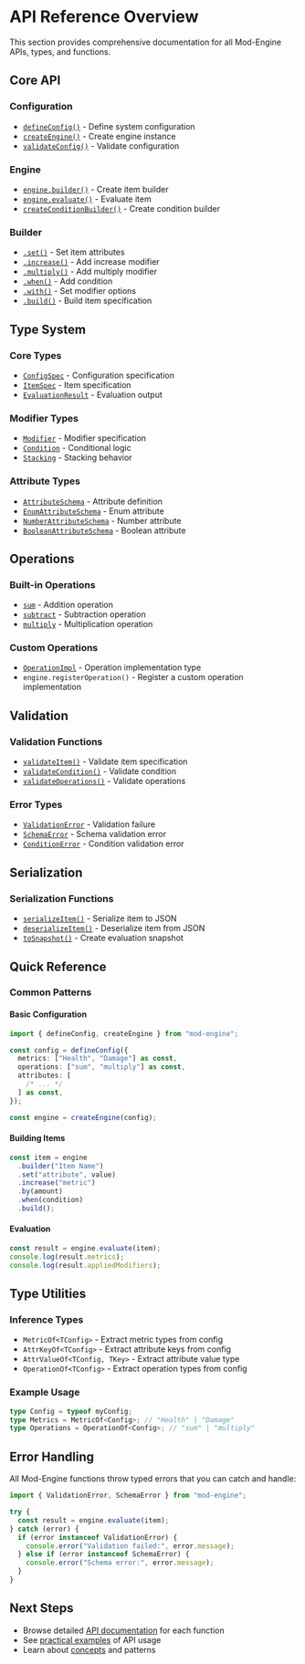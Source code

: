 # API Reference Overview

This section provides comprehensive documentation for all Mod-Engine APIs, types, and functions.

## Core API

### Configuration

- [`defineConfig()`](./configuration.md#defineconfig) - Define system configuration
- [`createEngine()`](./configuration.md#createengine) - Create engine instance
- [`validateConfig()`](./configuration.md#validateconfig) - Validate configuration

### Engine

- [`engine.builder()`](./builder.md) - Create item builder
- [`engine.evaluate()`](./evaluation.md) - Evaluate item
- [`createConditionBuilder()`](./conditions.md) - Create condition builder

### Builder

- [`.set()`](./builder.md#set) - Set item attributes
- [`.increase()`](./builder.md#increase) - Add increase modifier
- [`.multiply()`](./builder.md#multiply) - Add multiply modifier
- [`.when()`](./builder.md#when) - Add condition
- [`.with()`](./builder.md#with) - Set modifier options
- [`.build()`](./builder.md#build) - Build item specification

## Type System

### Core Types

- [`ConfigSpec`](./types.md#configspec) - Configuration specification
- [`ItemSpec`](./types.md#itemspec) - Item specification
- [`EvaluationResult`](./types.md#evaluationresult) - Evaluation output

### Modifier Types

- [`Modifier`](./types.md#modifier) - Modifier specification
- [`Condition`](./types.md#condition) - Conditional logic
- [`Stacking`](./types.md#stacking) - Stacking behavior

### Attribute Types

- [`AttributeSchema`](./types.md#attributeschema) - Attribute definition
- [`EnumAttributeSchema`](./types.md#enumattributeschema) - Enum attribute
- [`NumberAttributeSchema`](./types.md#numberattributeschema) - Number attribute
- [`BooleanAttributeSchema`](./types.md#booleanattributeschema) - Boolean attribute

## Operations

### Built-in Operations

- [`sum`](./operations.md#sum) - Addition operation
- [`subtract`](./operations.md#subtract) - Subtraction operation
- [`multiply`](./operations.md#multiply) - Multiplication operation

### Custom Operations

- [`OperationImpl`](./operations.md#operationimpl) - Operation implementation type
- `engine.registerOperation()` - Register a custom operation implementation

## Validation

### Validation Functions

- [`validateItem()`](./validation.md#validateitem) - Validate item specification
- [`validateCondition()`](./validation.md#validatecondition) - Validate condition
- [`validateOperations()`](./validation.md#validateoperations) - Validate operations

### Error Types

- [`ValidationError`](./validation.md#validationerror) - Validation failure
- [`SchemaError`](./validation.md#schemaerror) - Schema validation error
- [`ConditionError`](./validation.md#conditionerror) - Condition validation error

## Serialization

### Serialization Functions

- [`serializeItem()`](./serialization.md#serializeitem) - Serialize item to JSON
- [`deserializeItem()`](./serialization.md#deserializeitem) - Deserialize item from JSON
- [`toSnapshot()`](./serialization.md#tosnapshot) - Create evaluation snapshot

## Quick Reference

### Common Patterns

#### Basic Configuration

```typescript
import { defineConfig, createEngine } from "mod-engine";

const config = defineConfig({
  metrics: ["Health", "Damage"] as const,
  operations: ["sum", "multiply"] as const,
  attributes: [
    /* ... */
  ] as const,
});

const engine = createEngine(config);
```

#### Building Items

```typescript
const item = engine
  .builder("Item Name")
  .set("attribute", value)
  .increase("metric")
  .by(amount)
  .when(condition)
  .build();
```

#### Evaluation

```typescript
const result = engine.evaluate(item);
console.log(result.metrics);
console.log(result.appliedModifiers);
```

## Type Utilities

### Inference Types

- `MetricOf<TConfig>` - Extract metric types from config
- `AttrKeyOf<TConfig>` - Extract attribute keys from config
- `AttrValueOf<TConfig, TKey>` - Extract attribute value type
- `OperationOf<TConfig>` - Extract operation types from config

### Example Usage

```typescript
type Config = typeof myConfig;
type Metrics = MetricOf<Config>; // "Health" | "Damage"
type Operations = OperationOf<Config>; // "sum" | "multiply"
```

## Error Handling

All Mod-Engine functions throw typed errors that you can catch and handle:

```typescript
import { ValidationError, SchemaError } from "mod-engine";

try {
  const result = engine.evaluate(item);
} catch (error) {
  if (error instanceof ValidationError) {
    console.error("Validation failed:", error.message);
  } else if (error instanceof SchemaError) {
    console.error("Schema error:", error.message);
  }
}
```

## Next Steps

- Browse detailed [API documentation](./configuration.md) for each function
- See [practical examples](../examples/nextjs-demo.md) of API usage
- Learn about [concepts](../concepts/overview.md) and patterns
